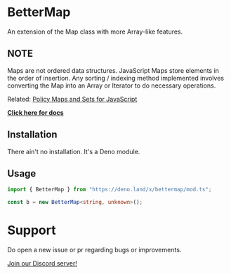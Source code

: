 # BetterMap

An extension of the Map class with more Array-like features.

## NOTE
Maps are not ordered data structures. JavaScript Maps store elements in the order of insertion. 
Any sorting / indexing method implemented involves converting the Map into an Array or Iterator
to do necessary operations.

Related: [Policy Maps and Sets for JavaScript](https://github.com/tc39/proposal-policy-map-set)

**[Click here for docs](https://doc.deno.land/https://deno.land/x/bettermap/mod.ts)**

## Installation

There ain't no installation. It's a Deno module.

## Usage

```ts
import { BetterMap } from "https://deno.land/x/bettermap/mod.ts";

const b = new BetterMap<string, unknown>();
```

# Support

Do open a new issue or pr regarding bugs or improvements.

[Join our Discord server!](https://discord.gg/A69vvdK)
